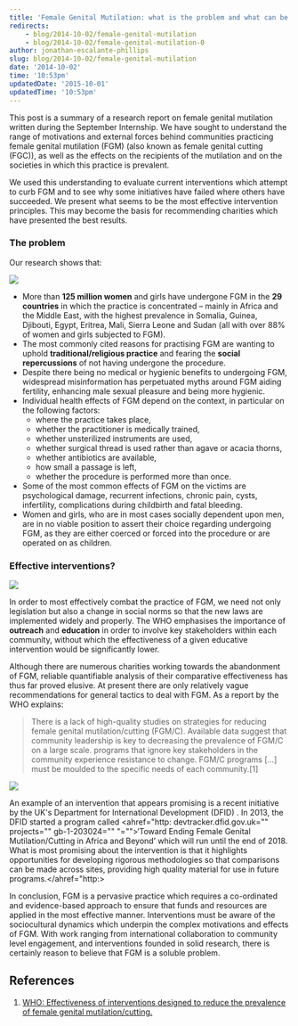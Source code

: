 ```yaml
---
title: 'Female Genital Mutilation: what is the problem and what can be done?'
redirects:
    - blog/2014-10-02/female-genital-mutilation
    - blog/2014-10-02/female-genital-mutilation-0
author: jonathan-escalante-phillips
slug: blog/2014-10-02/female-genital-mutilation
date: '2014-10-02'
time: '10:53pm'
updatedDate: '2015-10-01'
updatedTime: '10:53pm'
---
```

This post is a summary of a research report on female genital mutilation written during the September Internship. We have sought to understand the range of motivations and external forces behind communities practicing female genital mutilation (FGM) (also known as female genital cutting (FGC)), as well as the effects on the recipients of the mutilation and on the societies in which this practice is prevalent.

We used this understanding to evaluate current interventions which attempt to curb FGM and to see why some initiatives have failed where others have succeeded. We present what seems to be the most effective intervention principles. This may become the basis for recommending charities which have presented the best results.

### The problem

Our research shows that:

![](/images/uploads/slide1.jpg)
*   More than **125 million women** and girls have undergone FGM in the **29 countries** in which the practice is concentrated – mainly in Africa and the Middle East, with the highest prevalence in Somalia, Guinea, Djibouti, Egypt, Eritrea, Mali, Sierra Leone and Sudan (all with over 88% of women and girls subjected to FGM).
*   The most commonly cited reasons for practising FGM are wanting to uphold **traditional/religious practice** and fearing the **social repercussions** of not having undergone the procedure.
*   Despite there being no medical or hygienic benefits to undergoing FGM, widespread misinformation has perpetuated myths around FGM aiding fertility, enhancing male sexual pleasure and being more hygienic.
*   Individual health effects of FGM depend on the context, in particular on the following factors:
    *   where the practice takes place,
    *   whether the practitioner is medically trained,
    *   whether unsterilized instruments are used,
    *   whether surgical thread is used rather than agave or acacia thorns,
    *   whether antibiotics are available,
    *   how small a passage is left,
    *   whether the procedure is performed more than once.
*   Some of the most common effects of FGM on the victims are psychological damage, recurrent infections, chronic pain, cysts, infertility, complications during childbirth and fatal bleeding.
*   Women and girls, who are in most cases socially dependent upon men, are in no viable position to assert their choice regarding undergoing FGM, as they are either coerced or forced into the procedure or are operated on as children.

### Effective interventions?

![](/images/uploads/slide2.jpg)

In order to most effectively combat the practice of FGM, we need not only legislation but also a change in social norms so that the new laws are implemented widely and properly. The WHO emphasises the importance of **outreach** and **education** in order to involve key stakeholders within each community, without which the effectiveness of a given educative intervention would be significantly lower.

Although there are numerous charities working towards the abandonment of FGM, reliable quantifiable analysis of their comparative effectiveness has thus far proved elusive. At present there are only relatively vague recommendations for general tactics to deal with FGM. As a report by the WHO explains:

> There is a lack of high-quality studies on strategies for reducing female genital mutilation/cutting (FGM/C). Available data suggest that community leadership is key to decreasing the prevalence of FGM/C on a large scale. programs that ignore key stakeholders in the community experience resistance to change. FGM/C programs [...] must be moulded to the specific needs of each community.[1]

![](/images/uploads/slide3.jpg)

An example of an intervention that appears promising is a recent initiative by the UK's Department for International Development (DFID) . In 2013, the DFID started a program called <ahref="http: devtracker.dfid.gov.uk="" projects="" gb-1-203024="" "="">‘Toward Ending Female Genital Mutilation/Cutting in Africa and Beyond’ which will run until the end of 2018\. What is most promising about the intervention is that it highlights opportunities for developing rigorous methodologies so that comparisons can be made across sites, providing high quality material for use in future programs.</ahref="http:>

In conclusion, FGM is a pervasive practice which requires a co-ordinated and evidence-based approach to ensure that funds and resources are applied in the most effective manner. Interventions must be aware of the sociocultural dynamics which underpin the complex motivations and effects of FGM. With work ranging from international collaboration to community level engagement, and interventions founded in solid research, there is certainly reason to believe that FGM is a soluble problem.

## References

1.  [WHO: Effectiveness of interventions designed to reduce the prevalence of female genital mutilation/cutting.](http://apps.who.int/rhl/adolescent/FGMSR0925genitalmutilation_nourn_com/en/)